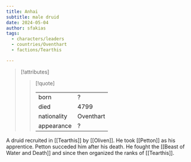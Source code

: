 ```yaml
---
title: Anhai
subtitle: male druid
date: 2024-05-04
author: sfakias
tags:
  - characters/leaders
  - countries/Oventhart
  - factions/Tearthis

---
```

> [!attributes]
> 
> > [!quote]
> >
> > | | |
> > | --- | --- |
> > | born | ? |
> > | died | 4799 |
> > | nationality | Oventhart |
> > | appearance | ? |

A druid recruited in [[Tearthis]] by [[Oliven]]. He took [[Petton]] as his apprentice. Petton succeded him after his death. He fought the [[Beast of Water and Death]] and since then organized the ranks of [[Tearthis]]. 